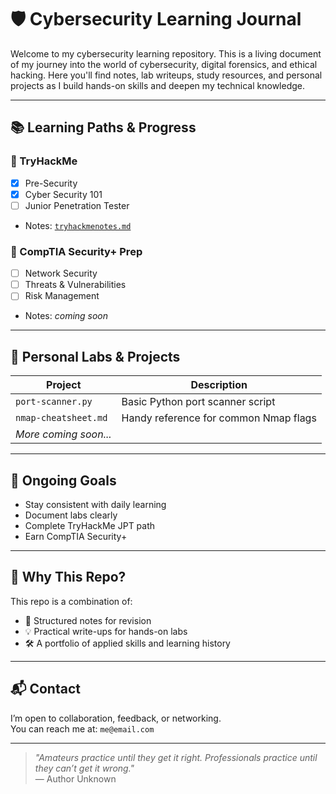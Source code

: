 # 🛡️ Cybersecurity Learning Journal

Welcome to my cybersecurity learning repository. This is a living document of my journey into the world of cybersecurity, digital forensics, and ethical hacking. Here you'll find notes, lab writeups, study resources, and personal projects as I build hands-on skills and deepen my technical knowledge.

---

## 📚 Learning Paths & Progress

### 🔐 TryHackMe
- [x] Pre-Security
- [x] Cyber Security 101
- [ ] Junior Penetration Tester
- Notes: [`tryhackmenotes.md`](./tryhackme/tryhackmenotes.md)

### 📜 CompTIA Security+ Prep
- [ ] Network Security
- [ ] Threats & Vulnerabilities
- [ ] Risk Management
- Notes: _coming soon_

---

## 🧪 Personal Labs & Projects
| Project | Description |
|--------|-------------|
| `port-scanner.py` | Basic Python port scanner script |
| `nmap-cheatsheet.md` | Handy reference for common Nmap flags |
| _More coming soon..._ |

---

## 🚧 Ongoing Goals
- Stay consistent with daily learning
- Document labs clearly
- Complete TryHackMe JPT path
- Earn CompTIA Security+

---

## 🧠 Why This Repo?
This repo is a combination of:
- 🧾 Structured notes for revision
- 💡 Practical write-ups for hands-on labs
- 🛠️ A portfolio of applied skills and learning history

---

## 📬 Contact
I’m open to collaboration, feedback, or networking.  
You can reach me at: `me@email.com`

---

> _"Amateurs practice until they get it right. Professionals practice until they can’t get it wrong."_  
> — Author Unknown